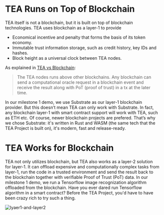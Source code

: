 # TEA Runs on Top of Blockchain
TEA itself is not a blockchain, but it is built on top of blockchain technologies. TEA uses blockchain as a layer-1 to provide

- Economical incentive and penalty that forms the basis of its token economy.
- Immutable trust information storage, such as credit history, key IDs and hashes.
- Block height as a universal clock between TEA nodes.

As explained in [TEA vs Blockchain](https://teaproject.org/How_TEA_Fixes_the_Internet.md#/doc_list/What_is_TEA%3F%2FTEA_vs_Blockchain.md):

> The TEA nodes runs above other blockchains. Any blockchain can send a computational oracle request in a blockchain event and receive the result along with PoT (proof of trust) in a tx at the later time.

In our milestone 1 demo, we use Substrate as our layer-1 blockchain provider. But this doesn’t mean TEA can only work with Substrate. In fact, any blockchain layer-1 with smart contract support will work with TEA, such as ETH etc. Of course, newer blockchain projects are prefered. That’s why we chose Substrate: it's written in Rust and WASM (the same tech that the TEA Project is built on), it's modern, fast and release-ready.

# TEA Works for Blockchain

TEA not only utilizes blockchain, but TEA also works as a layer-2 solution for layer-1. It can offload expensive and computationally complex tasks from layer-1, run the code in a trusted environment and send the result back to the blockchain together with verifiable Proof of Trust (PoT) data. In our milestone 1 demo, we run a Tensorflow image recognization algorithm offloaded from the blockchain. Have you ever dared run Tensorflow algorithm in a smart contract? Before the TEA Project, you'd have to have been crazy rich to try such a thing.

![lyaer1-and-layer2](https://github.com/tearust/tea-docs/blob/main/res/layer1-and-layer2.png?raw=true)

